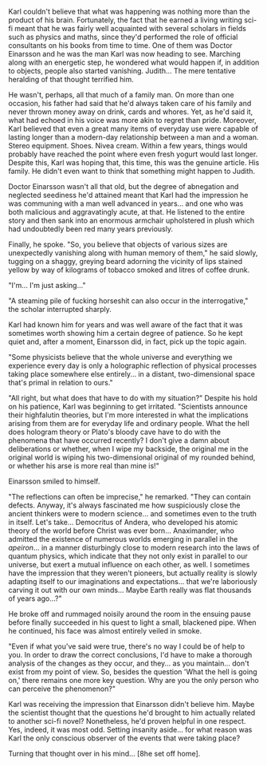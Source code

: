 
Karl couldn't believe that what was happening was nothing more than the product of his brain. Fortunately, the fact that he earned a living writing sci-fi meant that he was fairly well acquainted with several scholars in fields such as physics and maths, since they'd performed the role of official consultants on his books from time to time. One of them was Doctor Einarsson and he was the man Karl was now heading to see. Marching along with an energetic step, he wondered what would happen if, in addition to objects, people also started vanishing. Judith... The mere tentative heralding of that thought terrified him.

He wasn't, perhaps, all that much of a family man. On more than one occasion, his father had said that he'd always taken care of his family and never thrown money away on drink, cards and whores. Yet, as he'd said it, what had echoed in his voice was more akin to regret than pride. Moreover, Karl believed that even a great many items of everyday use were capable of lasting longer than a modern-day relationship between a man and a woman. Stereo equipment. Shoes. Nivea cream. Within a few years, things would probably have reached the point where even fresh yogurt would last longer. Despite this, Karl was hoping that, this time, this was the genuine article. His family. He didn't even want to think that something might happen to Judith.

Doctor Einarsson wasn't all that old, but the degree of abnegation and neglected seediness he'd attained meant that Karl had the impression he was communing with a man well advanced in years... and one who was both malicious and aggravatingly acute, at that. He listened to the entire story and then sank into an enormous armchair upholstered in plush which had undoubtedly been red many years previously.

Finally, he spoke. "So, you believe that objects of various sizes are unexpectedly vanishing along with human memory of them," he said slowly, tugging on a shaggy, greying beard adorning the vicinity of lips stained yellow by way of kilograms of tobacco smoked and litres of coffee drunk.

"I'm... I'm just asking..."

"A steaming pile of fucking horseshit can also occur in the interrogative," the scholar interrupted sharply.

Karl had known him for years and was well aware of the fact that it was sometimes worth showing him a certain degree of patience. So he kept quiet and, after a moment, Einarsson did, in fact, pick up the topic again.

"Some physicists believe that the whole universe and everything we experience every day is only a holographic reflection of physical processes taking place somewhere else entirely... in a distant, two-dimensional space that's primal in relation to ours."

"All right, but what does that have to do with my situation?" Despite his hold on his patience, Karl was beginning to get irritated. "Scientists announce their highfalutin theories, but I'm more interested in what the implications arising from them are for everyday life and ordinary people. What the hell does hologram theory or Plato's bloody cave have to do with the phenomena that have occurred recently? I don't give a damn about deliberations or whether, when I wipe my backside, the original me in the original world is wiping his two-dimensional original of my rounded behind, or whether his arse is more real than mine is\!"

Einarsson smiled to himself.

"The reflections can often be imprecise," he remarked. "They can contain defects. Anyway, it's always fascinated me how suspiciously close the ancient thinkers were to modern science... and sometimes even to the truth in itself. Let's take... Democritus of Andera, who developed his atomic theory of the world before Christ was ever born... Anaximander, who admitted the existence of numerous worlds emerging in parallel in the *apeiron*... in a manner disturbingly close to modern research into the laws of quantum physics, which indicate that they not only exist in parallel to our universe, but exert a mutual influence on each other, as well. I sometimes have the impression that they weren't pioneers, but actually reality is slowly adapting itself to our imaginations and expectations... that we're laboriously carving it out with our own minds... Maybe Earth really was flat thousands of years ago...?"

He broke off and rummaged noisily around the room in the ensuing pause before finally succeeded in his quest to light a small, blackened pipe. When he continued, his face was almost entirely veiled in smoke.

"Even if what you've said were true, there's no way I could be of help to you. In order to draw the correct conclusions, I'd have to make a thorough analysis of the changes as they occur, and they... as you maintain... don't exist from my point of view. So, besides the question 'What the hell is going on,' there remains one more key question. Why are you the only person who can perceive the phenomenon?"

Karl was receiving the impression that Einarsson didn't believe him. Maybe the scientist thought that the questions he'd brought to him actually related to another sci-fi novel? Nonetheless, he'd proven helpful in one respect. Yes, indeed, it was most odd. Setting insanity aside... for what reason was Karl the only conscious observer of the events that were taking place?

Turning that thought over in his mind... \[8he set off home\].

